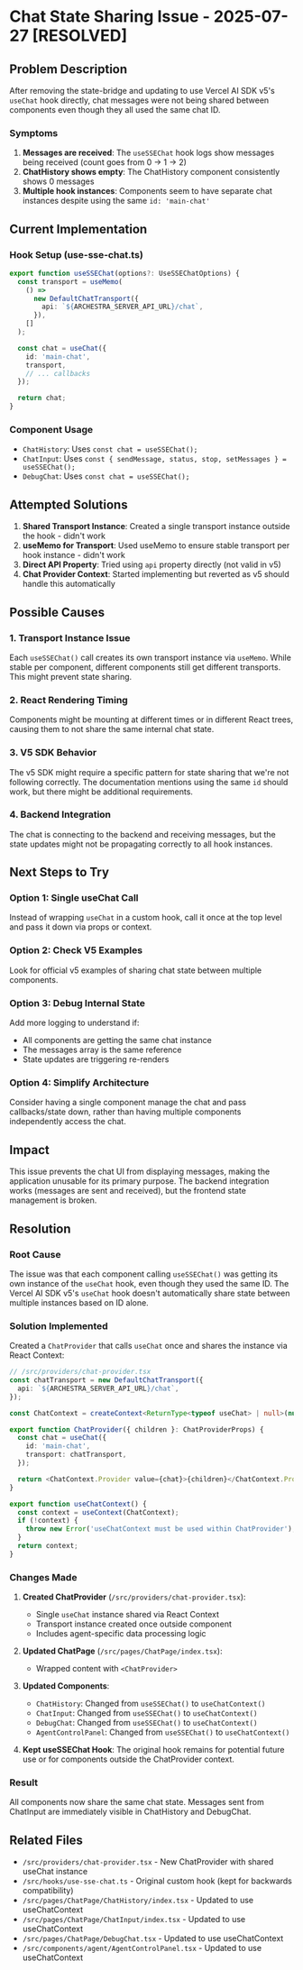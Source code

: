# Chat State Sharing Issue - 2025-07-27 [RESOLVED]

## Problem Description

After removing the state-bridge and updating to use Vercel AI SDK v5's `useChat` hook directly, chat messages were not being shared between components even though they all used the same chat ID.

### Symptoms

1. **Messages are received**: The `useSSEChat` hook logs show messages being received (count goes from 0 → 1 → 2)
2. **ChatHistory shows empty**: The ChatHistory component consistently shows 0 messages
3. **Multiple hook instances**: Components seem to have separate chat instances despite using the same `id: 'main-chat'`

## Current Implementation

### Hook Setup (use-sse-chat.ts)

```typescript
export function useSSEChat(options?: UseSSEChatOptions) {
  const transport = useMemo(
    () =>
      new DefaultChatTransport({
        api: `${ARCHESTRA_SERVER_API_URL}/chat`,
      }),
    []
  );

  const chat = useChat({
    id: 'main-chat',
    transport,
    // ... callbacks
  });

  return chat;
}
```

### Component Usage

- `ChatHistory`: Uses `const chat = useSSEChat();`
- `ChatInput`: Uses `const { sendMessage, status, stop, setMessages } = useSSEChat();`
- `DebugChat`: Uses `const chat = useSSEChat();`

## Attempted Solutions

1. **Shared Transport Instance**: Created a single transport instance outside the hook - didn't work
2. **useMemo for Transport**: Used useMemo to ensure stable transport per hook instance - didn't work
3. **Direct API Property**: Tried using `api` property directly (not valid in v5)
4. **Chat Provider Context**: Started implementing but reverted as v5 should handle this automatically

## Possible Causes

### 1. Transport Instance Issue

Each `useSSEChat()` call creates its own transport instance via `useMemo`. While stable per component, different components still get different transports. This might prevent state sharing.

### 2. React Rendering Timing

Components might be mounting at different times or in different React trees, causing them to not share the same internal chat state.

### 3. V5 SDK Behavior

The v5 SDK might require a specific pattern for state sharing that we're not following correctly. The documentation mentions using the same `id` should work, but there might be additional requirements.

### 4. Backend Integration

The chat is connecting to the backend and receiving messages, but the state updates might not be propagating correctly to all hook instances.

## Next Steps to Try

### Option 1: Single useChat Call

Instead of wrapping `useChat` in a custom hook, call it once at the top level and pass it down via props or context.

### Option 2: Check V5 Examples

Look for official v5 examples of sharing chat state between multiple components.

### Option 3: Debug Internal State

Add more logging to understand if:

- All components are getting the same chat instance
- The messages array is the same reference
- State updates are triggering re-renders

### Option 4: Simplify Architecture

Consider having a single component manage the chat and pass callbacks/state down, rather than having multiple components independently access the chat.

## Impact

This issue prevents the chat UI from displaying messages, making the application unusable for its primary purpose. The backend integration works (messages are sent and received), but the frontend state management is broken.

## Resolution

### Root Cause

The issue was that each component calling `useSSEChat()` was getting its own instance of the `useChat` hook, even though they used the same ID. The Vercel AI SDK v5's `useChat` hook doesn't automatically share state between multiple instances based on ID alone.

### Solution Implemented

Created a `ChatProvider` that calls `useChat` once and shares the instance via React Context:

```typescript
// /src/providers/chat-provider.tsx
const chatTransport = new DefaultChatTransport({
  api: `${ARCHESTRA_SERVER_API_URL}/chat`,
});

const ChatContext = createContext<ReturnType<typeof useChat> | null>(null);

export function ChatProvider({ children }: ChatProviderProps) {
  const chat = useChat({
    id: 'main-chat',
    transport: chatTransport,
  });

  return <ChatContext.Provider value={chat}>{children}</ChatContext.Provider>;
}

export function useChatContext() {
  const context = useContext(ChatContext);
  if (!context) {
    throw new Error('useChatContext must be used within ChatProvider');
  }
  return context;
}
```

### Changes Made

1. **Created ChatProvider** (`/src/providers/chat-provider.tsx`):
   - Single `useChat` instance shared via React Context
   - Transport instance created once outside component
   - Includes agent-specific data processing logic

2. **Updated ChatPage** (`/src/pages/ChatPage/index.tsx`):
   - Wrapped content with `<ChatProvider>`

3. **Updated Components**:
   - `ChatHistory`: Changed from `useSSEChat()` to `useChatContext()`
   - `ChatInput`: Changed from `useSSEChat()` to `useChatContext()`
   - `DebugChat`: Changed from `useSSEChat()` to `useChatContext()`
   - `AgentControlPanel`: Changed from `useSSEChat()` to `useChatContext()`

4. **Kept useSSEChat Hook**: The original hook remains for potential future use or for components outside the ChatProvider context.

### Result

All components now share the same chat state. Messages sent from ChatInput are immediately visible in ChatHistory and DebugChat.

## Related Files

- `/src/providers/chat-provider.tsx` - New ChatProvider with shared useChat instance
- `/src/hooks/use-sse-chat.ts` - Original custom hook (kept for backwards compatibility)
- `/src/pages/ChatPage/ChatHistory/index.tsx` - Updated to use useChatContext
- `/src/pages/ChatPage/ChatInput/index.tsx` - Updated to use useChatContext
- `/src/pages/ChatPage/DebugChat.tsx` - Updated to use useChatContext
- `/src/components/agent/AgentControlPanel.tsx` - Updated to use useChatContext
